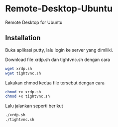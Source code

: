 # Remote-Desktop-Ubuntu
Remote Desktop for Ubuntu


## Installation
Buka aplikasi putty, lalu login ke server yang dimiliki.

Download file xrdp.sh dan tightvnc.sh dengan cara
```bash
wget xrdp.sh
wget tightvnc.sh
```
Lakukan chmod kedua file tersebut dengan cara
```bash
chmod +x xrdp.sh
chmod +x tightvnc.sh
```
Lalu jalankan seperti berikut
```bash
./xrdp.sh
./tightvnc.sh
```
